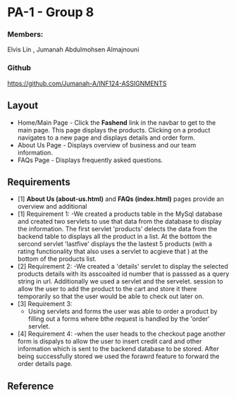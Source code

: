 # PA-1 - Group 8
### Members:
Elvis Lin ,  Jumanah Abdulmohsen Almajnouni

### Github
https://github.com/Jumanah-A/INF124-ASSIGNMENTS


## Layout
- Home/Main Page - Click the **Fashend** link in the navbar to get to the main page. This page displays the products. Clicking on a product navigates to a new page and displays details and order form.
- About Us Page - Displays overview of business and our team information.
- FAQs Page - Displays frequently asked questions.

## Requirements

- [1] **About Us (about-us.html)** and **FAQs (index.html)** pages provide an overview and additional
- [1] Requirement 1:
  -We created a products table in the MySql database and created two servlets to use that data from the  database  to display the information. The first servlet 'products' delects the data from the backend table to displays all the product in a list. At the bottom the sercond servlet 'lastfive' displays the the lastest 5 products (with a rating functionality that also uses a servlet to acgieve that ) at the bottom of the products list.
- [2] Requirement 2:
    -We created a 'details' servlet to display the selected products details with its asscoaited id number that is passsed as a query string in url. Additionally we used a servlet and the servelet. session to allow the user to add the product to the cart and store it there temporarily so that the user would be able to check out later on.
- [3] Requirement 3:
  - Using servlets and forms the user was able to order a product by filling out a forms where bthe request is handled by the 'order' servlet.
- [4] Requirement 4:
  -when the user heads to the checkout page another form is dispalys to allow the user to insert credit card and other information which is sent to the backend database to be stored. After being successfully stored we used the forawrd feature to forward the order details page.

## Reference
